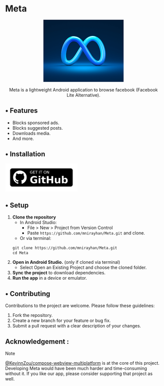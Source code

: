# Meta
<p align="center">
  <img src='images/meta-cover-dark.png' height='200' alt="meta_cover">
</p>

<div align="center">Meta is a lightweight Android application to browse facebook (Facebook Lite Alternative).</div>

## • Features

*  Blocks sponsored ads.
*  Blocks suggested posts.
*  Downloads media.
* And more.

## • Installation

[<img src='images/get-it-on-github.png' alt='Get it on GitHub' height = "90">](https://github.com/mnirayhan/Meta/releases/latest)

## • Setup

1.  **Clone the repository**
    * In Android Studio:
      * File > New > Project from Version Control
      * Paste `https://github.com/mnirayhan/Meta.git` and clone.
    * Or via terminal:
    ```
    git clone https://github.com/mnirayhan/Meta.git
    cd Meta
    ```
2.  **Open in Android Studio.** (only if cloned via terminal)
    * Select Open an Existing Project and choose the cloned folder.
3. **Sync the project** to download dependencies.
4. **Run the app** in a device or emulator.


## • Contributing

Contributions to the project are welcome. Please follow these guidelines:

1.  Fork the repository.
2.  Create a new branch for your feature or bug fix.
3.  Submit a pull request with a clear description of your changes.

## Acknowledgement :
> [!NOTE]
> [@KevinnZou/compose-webview-multiplatform](https://github.com/KevinnZou/compose-webview-multiplatform)  is at the core of this project.
> Developing Meta would have been much harder and time-consuming without it.
> If you like our app, please consider supporting that project as well.